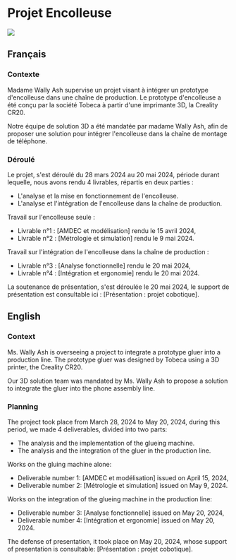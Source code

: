 # Projet Encolleuse
![](https://repository-images.githubusercontent.com/497081650/18161d27-1aee-4c9a-aa9e-77cbe2dcc812)
## Français
### Contexte
Madame Wally Ash supervise un projet visant à intégrer un prototype d'encolleuse dans une chaîne de production. Le prototype d'encolleuse a été conçu par la société Tobeca à partir d'une imprimante 3D, la Creality CR20.

Notre équipe de solution 3D a été mandatée par madame Wally Ash, afin de proposer une solution pour intégrer l'encolleuse dans la chaîne de montage de téléphone.

### Déroulé
Le projet, s'est déroulé du 28 mars 2024 au 20 mai 2024, période durant lequelle, nous avons rendu 4 livrables, répartis en deux parties :
- L'analyse et la mise en fonctionnement de l'encolleuse.
- L'analyse et l'intégration de l'encolleuse dans la chaîne de production.

Travail sur l'encolleuse seule :
- Livrable n°1 : [AMDEC et modélisation] rendu le 15 avril 2024,
- Livrable n°2 : [Métrologie et simulation] rendu le 9 mai 2024.

Travail sur l'intégration de l'encolleuse dans la chaîne de production :
- Livrable n°3 : [Analyse fonctionnelle] rendu le 20 mai 2024,
- Livrable n°4 : [Intégration et ergonomie] rendu le 20 mai 2024.

La soutenance de présentation, s'est déroulée le 20 mai 2024, le support de présentation est consultable ici : [Présentation : projet cobotique].



## English
### Context
Ms. Wally Ash is overseeing a project to integrate a prototype gluer into a production line. The prototype gluer was designed by Tobeca using a 3D printer, the Creality CR20.

Our 3D solution team was mandated by Ms. Wally Ash to propose a solution to integrate the gluer into the phone assembly line.

### Planning
The project took place from March 28, 2024 to May 20, 2024, during this period, we made 4 deliverables, divided into two parts:
- The analysis and the implementation of the glueing machine.
- The analysis and the integration of the gluer in the production line.

Works on the gluing machine alone:
- Deliverable number 1: [AMDEC et modélisation] issued on April 15, 2024,
- Deliverable number 2: [Métrologie et simulation] issued on May 9, 2024.

Works on the integration of the glueing machine in the production line:
- Deliverable number 3: [Analyse fonctionnelle] issued on May 20, 2024,
- Deliverable number 4: [Intégration et ergonomie] issued on May 20, 2024.

The defense of presentation, it took place on May 20, 2024, whose support of presentation is consultable: [Présentation : projet cobotique].



